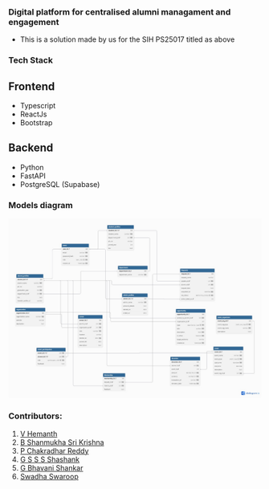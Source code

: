 ### Digital platform for centralised alumni managament and engagement

- This is a solution made by us for the SIH PS25017 titled as above

### Tech Stack
## Frontend
- Typescript
- ReactJs
- Bootstrap

## Backend
- Python
- FastAPI
- PostgreSQL (Supabase)

### Models diagram
![Relational Schema](docs/dbdiagram-sih.jpg)


### Contributors:
1. [V Hemanth](https://github.com/VUPPALA-HEMANTH)
2. [B Shanmukha Sri Krishna](https://github.com/wanderer3519)
3. [P Chakradhar Reddy](https://github.com/ChakradharReddy3237)
4. [G S S S Shashank](https://github.com/BluePheonixisHank)
5. [G Bhavani Shankar](https://github.com/GBhavaniShankar)
6. [Swadha Swaroop](https://github.com/Rocky0204)